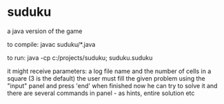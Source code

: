 # suduku
a java version of the game

to compile:
javac suduku/*.java
      
to run:
java -cp c:/projects/suduku; suduku.suduku

it might receive parameters: a log file name and the number of cells in a square (3 is the default)
the user must fill the given problem using the "input" panel and press 'end' when finished
now he can try to solve it and there are several commands in panel - as hints, entire solution etc
